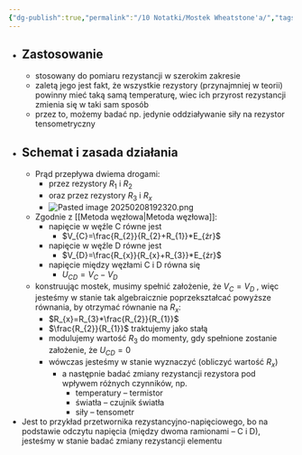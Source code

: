 ```yaml
---
{"dg-publish":true,"permalink":"/10 Notatki/Mostek Wheatstone'a/","tags":["wiedza/zettel"]}
---
```


* ## Zastosowanie
	* stosowany do pomiaru rezystancji w szerokim zakresie
	* zaletą jego jest fakt, że wszystkie rezystory (przynajmniej w teorii) powinny mieć taką samą temperaturę, wiec ich przyrost rezystancji zmienia się w taki sam sposób
	* przez to, możemy badać np. jedynie oddziaływanie siły na rezystor tensometryczny
* ## Schemat i zasada działania
	* Prąd przepływa dwiema drogami:
		* przez rezystory $R_{1}$ i $R_{2}$
		* oraz przez rezystory $R_{3}$ i $R_{x}$
		* ![Pasted image 20250208192320.png](/img/user/80%20Zasoby/Pasted%20image%2020250208192320.png)
	* Zgodnie z [[Metoda węzłowa\|Metoda węzłowa]]:
		* napięcie w węźle C równe jest
			* $V_{C}=\frac{R_{2}}{R_{2}+R_{1}}*E_{źr}$
		* napięcie w węźle D równe jest
			* $V_{D}=\frac{R_{x}}{R_{x}+R_{3}}*E_{źr}$
		* napięcie między węzłami C i D równa się
			* $U_{CD}=V_{C}-V_{D}$
	* konstruując mostek, musimy spełnić założenie, że $V_{C}=V_{D}$ , więc jesteśmy w stanie tak algebraicznie poprzekształcać powyższe równania, by otrzymać równanie na $R_{x}$:
		* $R_{x}=R_{3}*\frac{R_{2}}{R_{1}}$
		* $\frac{R_{2}}{R_{1}}$ traktujemy jako stałą
		* modulujemy wartość $R_{3}$ do momenty, gdy spełnione zostanie założenie, że $U_{CD}=0$
		* wówczas jesteśmy w stanie wyznaczyć (obliczyć wartość $R_{x}$)
			* a następnie badać zmiany rezystancji rezystora pod wpływem różnych czynników, np.
				* temperatury – termistor
				* światła – czujnik światła
				* siły – tensometr
* Jest to przykład przetwornika rezystancyjno-napięciowego, bo na podstawie odczytu napięcia (między dwoma ramionami – C i D), jesteśmy w stanie badać zmiany rezystancji elementu